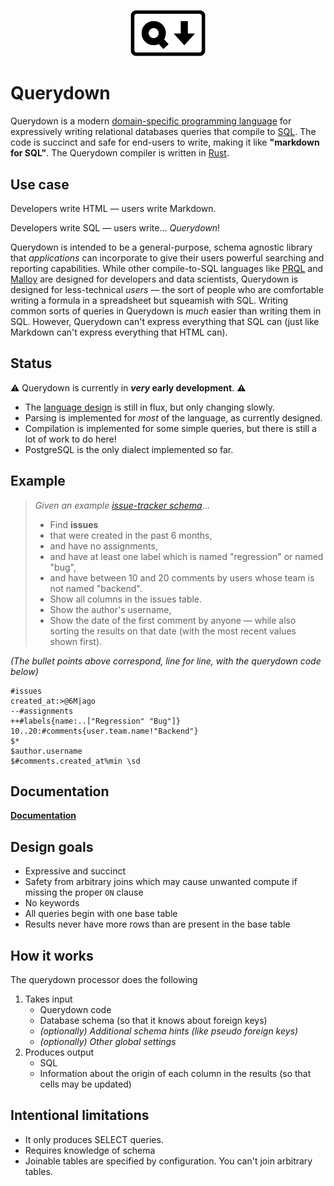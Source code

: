 <p align="center">
  <img src="./branding/logo-optimized.svg" width="120" style="margin: 0 auto;">
</p>

# Querydown

Querydown is a modern [domain-specific programming language](https://en.wikipedia.org/wiki/Domain-specific_language) for expressively writing relational databases queries that compile to [SQL](https://en.wikipedia.org/wiki/SQL). The code is succinct and safe for end-users to write, making it like **"markdown for SQL"**. The Querydown compiler is written in [Rust](https://www.rust-lang.org/).

## Use case

Developers write HTML &mdash; users write Markdown.

Developers write SQL &mdash; users write... _Querydown_!

Querydown is intended to be a general-purpose, schema agnostic library that _applications_ can incorporate to give their users powerful searching and reporting capabilities. While other compile-to-SQL languages like [PRQL](https://prql-lang.org/) and [Malloy](https://github.com/malloydata/malloy) are designed for developers and data scientists, Querydown is designed for less-technical _users_ &mdash; the sort of people who are comfortable writing a formula in a spreadsheet but squeamish with SQL. Writing common sorts of queries in Querydown is _much_ easier than writing them in SQL. However, Querydown can't express everything that SQL can (just like Markdown can't express everything that HTML can).

## Status

⚠️ Querydown is currently in **_very_ early development**. ⚠️

- The [language design](./docs/syntax.md) is still in flux, but only changing slowly.
- Parsing is implemented for _most_ of the language, as currently designed.
- Compilation is implemented for some simple queries, but there is still a lot of work to do here!
- PostgreSQL is the only dialect implemented so far.

## Example

> _Given an example [issue-tracker schema](./docs/syntax.md#example-schema)_...<br/>
> - Find **issues**
> - that were created in the past 6 months,
> - and have no assignments,
> - and have at least one label which is named "regression" or named "bug",
> - and have between 10 and 20 comments by users whose team is not named "backend".
> - Show all columns in the issues table.
> - Show the author's username,
> - Show the date of the first comment by anyone &mdash; while also sorting the results on that date (with the most recent values shown first).

_(The bullet points above correspond, line for line, with the querydown code below)_

```text
#issues
created_at:>@6M|ago
--#assignments
++#labels{name:..["Regression" "Bug"]}
10..20:#comments{user.team.name!"Backend"}
$*
$author.username
$#comments.created_at%min \sd
```
## Documentation

**[Documentation](./docs/syntax.md)**


## Design goals

- Expressive and succinct
- Safety from arbitrary joins which may cause unwanted compute if missing the proper `ON` clause
- No keywords
- All queries begin with one base table
- Results never have more rows than are present in the base table


## How it works

The querydown processor does the following

1. Takes input
    - Querydown code
    - Database schema (so that it knows about foreign keys)
    - *(optionally) Additional schema hints (like pseudo foreign keys)*
    - *(optionally) Other global settings*
1. Produces output
    - SQL
    - Information about the origin of each column in the results (so that cells may be updated)

## Intentional limitations

- It only produces SELECT queries.
- Requires knowledge of schema
- Joinable tables are specified by configuration. You can't join arbitrary tables.
